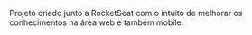 Projeto criado junto a RocketSeat com o intuito de melhorar os conhecimentos na área web e também mobile.
